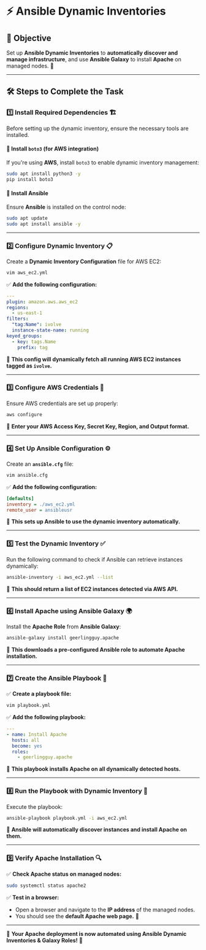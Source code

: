 # ⚡ Ansible Dynamic Inventories

## 🎯 Objective
Set up **Ansible Dynamic Inventories** to **automatically discover and manage infrastructure**, and use **Ansible Galaxy** to install **Apache** on managed nodes. 🚀

---

## 🛠 Steps to Complete the Task

### 1️⃣ Install Required Dependencies 🏗️
Before setting up the dynamic inventory, ensure the necessary tools are installed.

#### 🔹 Install `boto3` (for AWS integration)
If you're using **AWS**, install `boto3` to enable dynamic inventory management:
```bash
sudo apt install python3 -y
pip install boto3
```

#### 🔹 Install Ansible
Ensure **Ansible** is installed on the control node:
```bash
sudo apt update
sudo apt install ansible -y
```

---

### 2️⃣ Configure Dynamic Inventory 📋
Create a **Dynamic Inventory Configuration** file for AWS EC2:
```bash
vim aws_ec2.yml
```
✅ **Add the following configuration:**
```yaml
---
plugin: amazon.aws.aws_ec2
regions:
  - us-east-1
filters:
  "tag:Name": ivolve
  instance-state-name: running  
keyed_groups:
  - key: tags.Name
    prefix: tag
```
📌 **This config will dynamically fetch all running AWS EC2 instances tagged as `ivolve`.**

---

### 3️⃣ Configure AWS Credentials 🔐
Ensure AWS credentials are set up properly:
```bash
aws configure
```
📌 **Enter your AWS Access Key, Secret Key, Region, and Output format.**

---

### 4️⃣ Set Up Ansible Configuration ⚙️
Create an **`ansible.cfg`** file:
```bash
vim ansible.cfg
```
✅ **Add the following configuration:**
```ini
[defaults]
inventory = ./aws_ec2.yml
remote_user = ansibleusr
```
📌 **This sets up Ansible to use the dynamic inventory automatically.**

---

### 5️⃣ Test the Dynamic Inventory ✅
Run the following command to check if Ansible can retrieve instances dynamically:
```bash
ansible-inventory -i aws_ec2.yml --list
```
📌 **This should return a list of EC2 instances detected via AWS API.**

---

### 6️⃣ Install Apache using Ansible Galaxy 🌍
Install the **Apache Role** from **Ansible Galaxy**:
```bash
ansible-galaxy install geerlingguy.apache
```
📌 **This downloads a pre-configured Ansible role to automate Apache installation.**

---

### 7️⃣ Create the Ansible Playbook 📜
✅ **Create a playbook file:**
```bash
vim playbook.yml
```
✅ **Add the following playbook:**
```yaml
---
- name: Install Apache
  hosts: all
  become: yes
  roles:
    - geerlingguy.apache
```
📌 **This playbook installs Apache on all dynamically detected hosts.**

---

### 8️⃣ Run the Playbook with Dynamic Inventory 🚀
Execute the playbook:
```bash
ansible-playbook playbook.yml -i aws_ec2.yml
```
📌 **Ansible will automatically discover instances and install Apache on them.**

---

### 9️⃣ Verify Apache Installation 🔍
✅ **Check Apache status on managed nodes:**
```bash
sudo systemctl status apache2
```
✅ **Test in a browser:**
- Open a browser and navigate to the **IP address** of the managed nodes.
- You should see the **default Apache web page.** 🎉

---

🎉 **Your Apache deployment is now automated using Ansible Dynamic Inventories & Galaxy Roles!** 🚀


